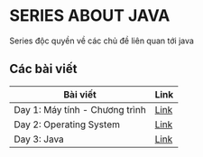 # SERIES ABOUT JAVA

Series độc quyền về các chủ đề liên quan tới java

## Các bài viết

| Bài viết                       | Link            |
| ------------------------------ | --------------- |
| Day 1: Máy tính - Chương trình | [Link](day1.md) |
| Day 2: Operating System        | [Link](day2.md) |
| Day 3: Java                    | [Link](day3.md) |
